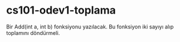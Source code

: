 # cs101-odev1-toplama

Bir Add(int a, int b) fonksiyonu yazılacak. Bu fonksiyon iki sayıyı alıp toplamını döndürmeli.
